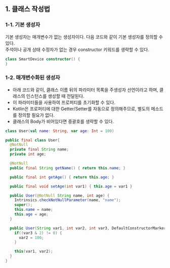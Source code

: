 ## 1. 클래스 작성법


### 1-1. 기본 생성자


기본 생성자는 매개변수가 없는 생성자이다. 다음 코드와 같이 기본 생성자를 정의할 수 있다. <br>
주석이나 공개 상태 수정자가 없는 경우 constructor 키워드를 생략할 수 있다.
```kotlin
class SmartDevice constructor() {
}
```


### 1-2. 매개변수화된 생성자




- 아래 코드와 같이, 클래스 이름 뒤의 파라미터 목록을 주생성자 선언이라고 하며, 클래스의 인스턴스를 생성할 때 전달된다.
- 이 파라미터들을 사용하여 프로퍼티를 초기화할 수 있다.
- Kotlin은 프로퍼티에 대한 Getter/Setter를 자동으로 정의해주므로, 별도의 메소드를 정의할 필요가 없다.
- 클래스의 Body가 비어있다면 중괄호를 생략할 수 있다.
```kotlin
class User(val name: String, var age: Int = 100)
```

```java
public final class User{
  @NotNull
  private final String name;
  private int age;

  @NotNull
  public final String getName() { return this.name; }

  public final int getAge() { return this.age; }

  public final void setAge(int var1) { this.age = var1 }

  public User(@NotNull String name, int age) {
    Intrinsics.checkNotNullParameter(name, "name");
    super();
    this.name = name;
    this.age = age;
  }

  public User(String var1, int var2, int var3, DefaultConstructorMarker var4) {
    if((var3 & 2) != 0) {
      var2 = 100;
    }

    this(var1, var2);
  }
}
```
